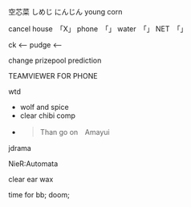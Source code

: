 空芯菜
しめじ
にんじん
young corn

cancel
house　「X」
phone　「」
water　「」
NET　「」

ck <--
pudge <-- 

change prizepool prediction

TEAMVIEWER FOR PHONE

wtd
- wolf and spice
- clear chibi comp 
- >Than go on　Amayui

jdrama

NieR:Automata

clear ear wax

time for 
bb;
doom;
